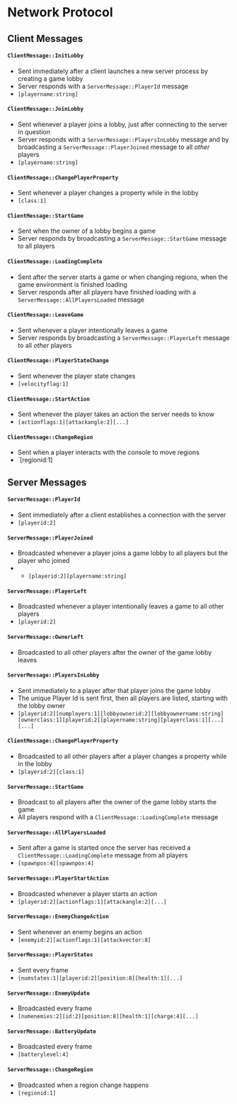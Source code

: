 # Network Protocol

## Client Messages

#### `ClientMessage::InitLobby`
* Sent immediately after a client launches a new server process by creating a game lobby
* Server responds with a `ServerMessage::PlayerId` message
* `[playername:string]`

#### `ClientMessage::JoinLobby`
* Sent whenever a player joins a lobby, just after connecting to the server in question
* Server responds with a `ServerMessage::PlayersInLobby` message and by broadcasting a `ServerMessage::PlayerJoined` message to all _other_ players
* `[playername:string]`

#### `ClientMessage::ChangePlayerProperty`
* Sent whenever a player changes a property while in the lobby
* `[class:1]`

#### `ClientMessage::StartGame`
* Sent when the owner of a lobby begins a game
* Server responds by broadcasting a `ServerMessage::StartGame` message to all players

#### `ClientMessage::LoadingComplete`
* Sent after the server starts a game or when changing regions, when the game environment is finished loading
* Server responds after all players have finished loading with a `ServerMessage::AllPlayersLoaded` message

#### `ClientMessage::LeaveGame`
* Sent whenever a player intentionally leaves a game
* Server responds by broadcasting a `ServerMessage::PlayerLeft` message to all _other_ players

#### `ClientMessage::PlayerStateChange`
* Sent whenever the player state changes
* `[velocityflag:1]`

#### `ClientMessage::StartAction`
* Sent whenever the player takes an action the server needs to know
* `[actionflags:1][attackangle:2][...]`

#### `ClientMessage::ChangeRegion`
* Sent when a player interacts with the console to move regions
* `[regionid:1]

## Server Messages

#### `ServerMessage::PlayerId`
* Sent immediately after a client establishes a connection with the server
* `[playerid:2]`

#### `ServerMessage::PlayerJoined`
* Broadcasted whenever a player joins a game lobby to all players but the player who joined
* * `[playerid:2][playername:string]`

#### `ServerMessage::PlayerLeft`
* Broadcasted whenever a player intentionally leaves a game to all other players
* `[playerid:2]`

#### `ServerMessage::OwnerLeft`
* Broadcasted to all other players after the owner of the game lobby leaves

#### `ServerMessage::PlayersInLobby`
* Sent immediately to a player after that player joins the game lobby
* The unique Player Id is sent first, then all players are listed, starting with the lobby owner
* `[playerid:2][numplayers:1][lobbyownerid:2][lobbyownername:string][ownerclass:1][playerid:2][playername:string][playerclass:1][...][...]`

#### `ClientMessage::ChangePlayerProperty`
* Broadcasted to all other players after a player changes a property while in the lobby
* `[playerid:2][class:1]`

#### `ServerMessage::StartGame`
* Broadcast to all players after the owner of the game lobby starts the game
* All players respond with a `ClientMessage::LoadingComplete` message

#### `ServerMessage::AllPlayersLoaded`
* Sent after a game is started once the server has received a `ClientMessage::LoadingComplete` message from all players
* `[spawnpos:4][spawnpox:4]`

#### `ServerMessage::PlayerStartAction`
* Broadcasted whenever a player starts an action
* `[playerid:2][actionflags:1][attackangle:2][...]`

#### `ServerMessage::EnemyChangeAction`
* Sent whenever an enemy begins an action
* `[enemyid:2][actionflags:1][attackvector:8]`

#### `ServerMessage::PlayerStates`
* Sent every frame
* `[numstates:1][playerid:2][position:8][health:1][...]`

#### `ServerMessage::EnemyUpdate`
* Broadcasted every frame
* `[numenemies:2][id:2][position:8][health:1][charge:4][...]`

#### `ServerMessage::BatteryUpdate`
* Broadcasted every frame
* `[batterylevel:4]`

#### `ServerMessage::ChangeRegion`
* Broadcasted when a region change happens
* `[regionid:1]`
